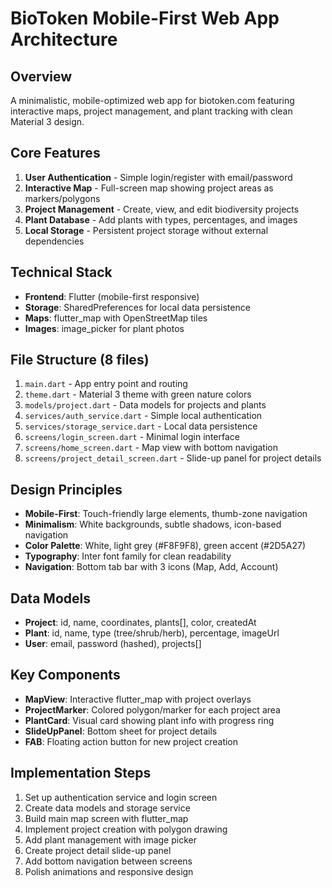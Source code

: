 # BioToken Mobile-First Web App Architecture

## Overview
A minimalistic, mobile-optimized web app for biotoken.com featuring interactive maps, project management, and plant tracking with clean Material 3 design.

## Core Features
1. **User Authentication** - Simple login/register with email/password
2. **Interactive Map** - Full-screen map showing project areas as markers/polygons
3. **Project Management** - Create, view, and edit biodiversity projects
4. **Plant Database** - Add plants with types, percentages, and images
5. **Local Storage** - Persistent project storage without external dependencies

## Technical Stack
- **Frontend**: Flutter (mobile-first responsive)
- **Storage**: SharedPreferences for local data persistence
- **Maps**: flutter_map with OpenStreetMap tiles
- **Images**: image_picker for plant photos

## File Structure (8 files)
1. `main.dart` - App entry point and routing
2. `theme.dart` - Material 3 theme with green nature colors
3. `models/project.dart` - Data models for projects and plants
4. `services/auth_service.dart` - Simple local authentication
5. `services/storage_service.dart` - Local data persistence
6. `screens/login_screen.dart` - Minimal login interface
7. `screens/home_screen.dart` - Map view with bottom navigation
8. `screens/project_detail_screen.dart` - Slide-up panel for project details

## Design Principles
- **Mobile-First**: Touch-friendly large elements, thumb-zone navigation
- **Minimalism**: White backgrounds, subtle shadows, icon-based navigation
- **Color Palette**: White, light grey (#F8F9F8), green accent (#2D5A27)
- **Typography**: Inter font family for clean readability
- **Navigation**: Bottom tab bar with 3 icons (Map, Add, Account)

## Data Models
- **Project**: id, name, coordinates, plants[], color, createdAt
- **Plant**: id, name, type (tree/shrub/herb), percentage, imageUrl
- **User**: email, password (hashed), projects[]

## Key Components
- **MapView**: Interactive flutter_map with project overlays
- **ProjectMarker**: Colored polygon/marker for each project area
- **PlantCard**: Visual card showing plant info with progress ring
- **SlideUpPanel**: Bottom sheet for project details
- **FAB**: Floating action button for new project creation

## Implementation Steps
1. Set up authentication service and login screen
2. Create data models and storage service
3. Build main map screen with flutter_map
4. Implement project creation with polygon drawing
5. Add plant management with image picker
6. Create project detail slide-up panel
7. Add bottom navigation between screens
8. Polish animations and responsive design